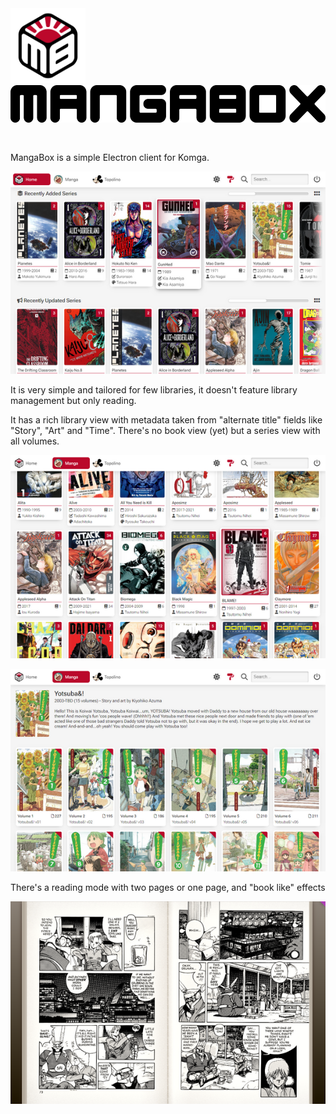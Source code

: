 <picture style="display: inline-block; vertical-align: middle;">
<img alt="MangaBox Logo" src="mangabox-logo.png" style="height:120px">
</picture>
<picture style="display: inline-block; vertical-align: middle;">
<img alt="MangaBox Logo Text" src="mangabox-name-sticks-round.svg" style="height:60px; margin-bottom:30px">
</picture>

MangaBox is a simple Electron client for Komga.

<picture><img alt="MangaBox main UI" src=".localassets/MangaBox_001_th.png"></picture>

It is very simple and tailored for few libraries, it doesn't feature library management but only reading.

It has a rich library view with metadata taken from "alternate title" fields like "Story", "Art" and "Time". There's no book view (yet) but a series view with all volumes.

<picture><img alt="MangaBox main UI" src=".localassets/MangaBox_002_th.png"></picture>

<picture><img alt="MangaBox main UI" src=".localassets/MangaBox_004_th.png"></picture>

There's a reading mode with two pages or one page, and "book like" effects

<picture><img alt="MangaBox main UI" src=".localassets/MangaBox_003_th.png"></picture>
